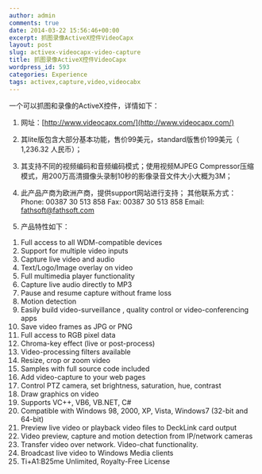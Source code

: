 ```yaml
---
author: admin
comments: true
date: 2014-03-22 15:56:46+00:00
excerpt: 抓图录像ActiveX控件VideoCapx
layout: post
slug: activex-videocapx-video-capture
title: 抓图录像ActiveX控件VideoCapx
wordpress_id: 593
categories: Experience
tags: activex,capture,video,videocabx
---
```


一个可以抓图和录像的ActiveX控件，详情如下：

1. 网址：[http://www.videocapx.com/](http://www.videocapx.com/)

2. 其lite版包含大部分基本功能，售价99美元，standard版售价199美元（ 1,236.32 人民币）；

3. 其支持不同的视频编码和音频编码模式；使用视频MJPEG Compressor压缩模式，用200万高清摄像头录制10秒的影像录音文件大小大概为3M；

4. 此产品产商为欧洲产商，提供support网站进行支持；
    其他联系方式：
            Phone: 00387 30 513 858 
            Fax: 00387 30 513 858
            Email: fathsoft@fathsoft.com

5. 产品特性如下：
1) Full access to all WDM-compatible devices
2) Support for multiple video inputs
3) Capture live video and audio
4) Text/Logo/Image overlay on video
5) Full multimedia player functionality
6) Capture live audio directly to MP3
7) Pause and resume capture without frame loss
8) Motion detection
9) Easily build video-surveillance , quality control or video-conferencing apps
10) Save video frames as JPG or PNG
11) Full access to RGB pixel data
12) Chroma-key effect (live or post-process)
13) Video-processing filters available
14) Resize, crop or zoom video
15) Samples with full source code included
16) Add video-capture to your web pages
17) Control PTZ camera, set brightness, saturation, hue, contrast
18) Draw graphics on video
19) Supports VC++, VB6, VB.NET, C#
20) Compatible with Windows 98, 2000, XP, Vista, Windows7 (32-bit and 64-bit)
21) Preview live video or playback video files to DeckLink card output
22) Video preview, capture and motion detection from IP/network cameras
23) Transfer video over network. Video-chat functionality.
24) Broadcast live video to Windows Media clients
25) Ti+A1:B25me Unlimited, Royalty-Free License
